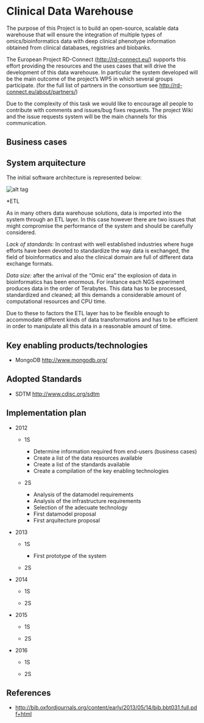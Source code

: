 Clinical Data Warehouse
===
The purpose of this Project is to build an open-source, scalable data warehouse that will ensure the integration of multiple types of omics/bioinformatics data with deep clinical phenotype information obtained from clinical databases, registries and biobanks.

The European Project RD-Connect (http://rd-connect.eu/) supports this effort providing the resources and the uses cases that will drive the development of this data warehouse. In particular the system developed will be the main outcome of the project’s WP5 in which several groups participate. (for the full list of partners in the consortium see http://rd-connect.eu/about/partners/)

Due to the complexity of this task we would like to encourage all people to contribute with comments and issues/bug fixes requests. The project Wiki and the issue requests system will be the main channels for this communication.

Business cases
--------------

System arquitecture
-------------------
The initial software architecture is represented below:

![alt tag](https://raw.github.com/inab/cdw/develop/docs/imgs/infrastructure.png)

*ETL

As in many others data warehouse solutions, data is imported into the system through an ETL layer. In this case however there are two issues that might compromise the performance of the system and should be carefully considered.

*Lack of standards:* In contrast with well established industries where huge efforts have been devoted to standardize the way data is exchanged, the field of bioinformatics and also the clinical domain are full of different data exchange formats.

*Data size:* after the arrival of the “Omic era” the explosion of data in bioinformatics has been enormous. For instance each NGS experiment produces data in the order of Terabytes. This data has to be processed, standardized and cleaned; all this demands a considerable amount of computational resources and CPU time.

Due to these to factors the ETL layer has to be flexible enough to accommodate different kinds of data transformations and has to be efficient in order to manipulate all this data in a reasonable amount of time.  


Key enabling products/technologies
----------------------------------

- MongoDB http://www.mongodb.org/

Adopted Standards
-----------------

- SDTM http://www.cdisc.org/sdtm

Implementation plan
-------------------

- 2012

  - 1S
      - Determine information required from end-users (business cases)
      - Create a list of the data resources available 
      - Create a list of the standards available
      - Create a compilation of the key enabling technologies

  - 2S
      - Analysis of the datamodel requirements
      - Analysis of the infrastructure requirements
      - Selection of the adecuate technology 
      - First datamodel proposal
      - First arquitecture proposal

- 2013

  - 1S
      - First prototype of the system 

  - 2S

- 2014

  - 1S

  - 2S

- 2015

  - 1S

  - 2S

- 2016

  - 1S

  - 2S

References
----------

- http://bib.oxfordjournals.org/content/early/2013/05/14/bib.bbt031.full.pdf+html
